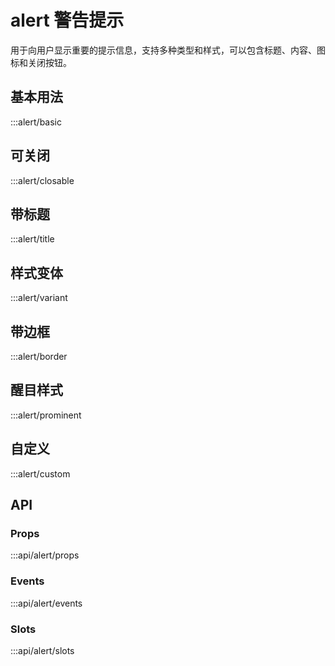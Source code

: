 # alert 警告提示

用于向用户显示重要的提示信息，支持多种类型和样式，可以包含标题、内容、图标和关闭按钮。

## 基本用法

:::alert/basic

## 可关闭

:::alert/closable

## 带标题

:::alert/title

## 样式变体

:::alert/variant

## 带边框

:::alert/border

## 醒目样式

:::alert/prominent

## 自定义

:::alert/custom

## API

### Props
:::api/alert/props

### Events
:::api/alert/events

### Slots
:::api/alert/slots
